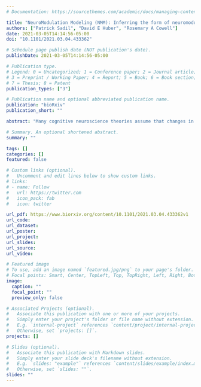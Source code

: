 ```yaml
---
# Documentation: https://sourcethemes.com/academic/docs/managing-content/

title: "NeuroModulation Modeling (NMM): Inferring the form of neuromodulation from fMRI tuning functions"
authors: ["Patrick Sadil", "David E Huber", "Rosemary A Cowell"]
date: 2021-03-05T14:14:56-05:00
doi: "10.1101/2021.03.04.433362"

# Schedule page publish date (NOT publication's date).
publishDate: 2021-03-05T14:14:56-05:00

# Publication type.
# Legend: 0 = Uncategorized; 1 = Conference paper; 2 = Journal article;
# 3 = Preprint / Working Paper; 4 = Report; 5 = Book; 6 = Book section;
# 7 = Thesis; 8 = Patent
publication_types: ["3"]

# Publication name and optional abbreviated publication name.
publication: "bioRxiv"
publication_short: ""

abstract: "Many cognitive neuroscience theories assume that changes in behavior arise from changes in the tuning properties of neurons (e.g., Dosher & Lu 1998, Ling, Liu, & Carrasco 2009). However, direct tests of these theories with electrophysiology are rarely feasible with humans. Non-invasive functional magnetic resonance imaging (fMRI) produces voxel tuning, but each voxel aggregates hundreds of thousands of neurons, and voxel tuning modulation is a complex mixture of the underlying neural responses. We developed a pair of statistical tools to address this problem, which we refer to as NeuroModulation Modeling (NMM). NMM advances fMRI analysis methods, inferring the response of neural subpopulations by leveraging modulations at the voxel-level to differentiate between different forms of neuromodulation. One tool uses hierarchical Bayesian modeling and model comparison while the other tool uses a non-parametric slope analysis. We tested the validity of NMM by applying it to fMRI data collected from participants viewing orientation stimuli at high- and low-contrast, which is known from electrophysiology to cause multiplicative scaling of neural tuning (e.g., Sclar & Freeman 1982). In seeming contradiction to ground truth, increasing contrast appeared to cause an additive shift in orientation tuning of voxel-level fMRI data. However, NMM indicated multiplicative gain rather than an additive shift, in line with single-cell electrophysiology. Beyond orientation, this approach could be applied to determine the form of neuromodulation in any fMRI experiment, provided that the experiment tests multiple points along a stimulus dimension to which neurons are tuned (e.g., direction of motion, isoluminant hue, pitch, etc.)."

# Summary. An optional shortened abstract.
summary: ""

tags: []
categories: []
featured: false

# Custom links (optional).
#   Uncomment and edit lines below to show custom links.
# links:
# - name: Follow
#   url: https://twitter.com
#   icon_pack: fab
#   icon: twitter

url_pdf: https://www.biorxiv.org/content/10.1101/2021.03.04.433362v1
url_code:
url_dataset: 
url_poster:
url_project:
url_slides:
url_source:
url_video:

# Featured image
# To use, add an image named `featured.jpg/png` to your page's folder. 
# Focal points: Smart, Center, TopLeft, Top, TopRight, Left, Right, BottomLeft, Bottom, BottomRight.
image:
  caption: ""
  focal_point: ""
  preview_only: false

# Associated Projects (optional).
#   Associate this publication with one or more of your projects.
#   Simply enter your project's folder or file name without extension.
#   E.g. `internal-project` references `content/project/internal-project/index.md`.
#   Otherwise, set `projects: []`.
projects: []

# Slides (optional).
#   Associate this publication with Markdown slides.
#   Simply enter your slide deck's filename without extension.
#   E.g. `slides: "example"` references `content/slides/example/index.md`.
#   Otherwise, set `slides: ""`.
slides: ""
---
```

